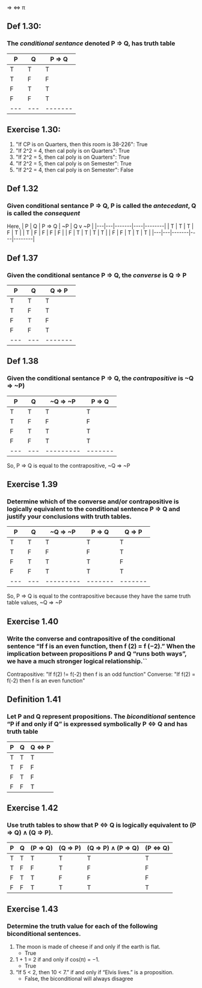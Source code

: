 ⇒
⇔
π

## Def 1.30:
### The _conditional sentance_ denoted P ⇒ Q, has truth table
| P | Q | P ⇒ Q |
|---|---|-------|
| T | T | T |
| T | F | F |
| F | T | T |
| F | F | T |
|---|---|-------|

## Exercise 1.30:
1. "If CP is on Quarters, then this room is 38-226": True
2. "If 2^2 = 4, then cal poly is on Quarters": True
3. "If 2^2 = 5, then cal poly is on Quarters": True
4. "If 2^2 = 5, then cal poly is on Semester": True
5. "If 2^2 = 4, then cal poly is on Semester": False

## Def 1.32
### Given conditional sentance P ⇒ Q, P is called the _antecedant_, Q is called the _consequent_
Here,
| P | Q | P ⇒ Q | ~P | Q v ~P |
|---|---|-------|----|--------|
| T | T | T | F | T |
| T | F | F | F | F |
| F | T | T | T | T |
| F | F | T | T | T |
|---|---|-------|----|--------|

## Def 1.37
### Given the conditional sentance P ⇒ Q, the _converse_ is Q ⇒ P
| P | Q | Q ⇒ P |
|---|---|-------|
| T | T | T |
| T | F | T |
| F | T | F |
| F | F | T |
|---|---|-------|

## Def 1.38
### Given the conditional sentance P ⇒ Q, the _contrapositive_ is ~Q ⇒ ~P)
| P | Q | ~Q ⇒ ~P | P ⇒ Q |
|---|---|---------|-------|
| T | T | T | T |
| T | F | F | F |
| F | T | T | T |
| F | F | T | T |
|---|---|---------|-------|
So, P ⇒ Q is equal to the contrapositive, ~Q ⇒ ~P


## Exercise 1.39
### Determine which of the converse and/or contrapositive is logically equivalent to the conditional sentence P ⇒ Q and justify your conclusions with truth tables.
| P | Q | ~Q ⇒ ~P | P ⇒ Q | Q ⇒ P |
|---|---|---------|-------|-------|
| T | T | T | T | T |
| T | F | F | F | T |
| F | T | T | T | F |
| F | F | T | T | T |
|---|---|---------|-------|-------|
So, P ⇒ Q is equal to the contrapositive because they have the same truth table values, ~Q ⇒ ~P

## Exercise 1.40  
### Write the converse and contrapositive of the conditional sentence “If f is an even function, then f (2) = f (−2).” When the implication between propositions P and Q “runs both ways”, we have a much stronger logical relationship.``
Contrapositive: "If f(2) != f(-2) then f is an odd function"
Converse:       "If f(2) = f(-2) then f is an even function"

## Definition 1.41
### Let P and Q represent propositions. The _biconditional_ sentence “P if and only if Q” is expressed symbolically P ⇔ Q and has truth table
| P | Q | Q ⇔ P |
|---|---|-------|
| T | T | T |
| T | F | F |
| F | T | F |
| F | F | T |

## Exercise 1.42
### Use truth tables to show that P ⇔ Q is logically equivalent to (P ⇒ Q) ∧ (Q ⇒ P).
| P | Q | (P ⇒ Q) | (Q ⇒ P) | (Q ⇒ P) ∧ (P ⇒ Q) | (P ⇔ Q) |
|---|---|---------|---------|-------------------|---------|
| T | T | T | T | T | T |
| T | F | F | T | F | F |
| F | T | T | F | F | F |
| F | F | T | T | T | T |

## Exercise 1.43
### Determine the truth value for each of the following biconditional sentences.
1. The moon is made of cheese if and only if the earth is flat.
    - True
2. 1 + 1 = 2 if and only if cos(π) = −1.
    - True
3. “If 5 < 2, then 10 < 7.” if and only if “Elvis lives.” is a proposition.
    - False, the biconditional will always disagree
